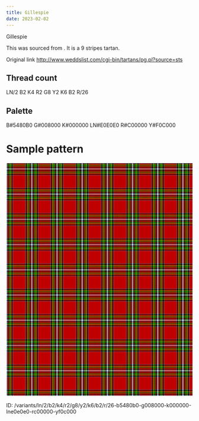 ```yaml
---
title: Gillespie
date: 2023-02-02
---
```

Gillespie

This was sourced from <no value>.  It is a 9 stripes tartan.

Original link http://www.weddslist.com/cgi-bin/tartans/pg.pl?source=sts

## Thread count
LN/2 B2 K4 R2 G8 Y2 K6 B2 R/26

## Palette
B#5480B0 G#008000 K#000000 LN#E0E0E0 R#C00000 Y#F0C000

# Sample pattern

![Tartan detail](tartan.png "LN/2 B2 K4 R2 G8 Y2 K6 B2 R/26 tartan")

ID: /variants/ln/2/b2/k4/r2/g8/y2/k6/b2/r/26-b5480b0-g008000-k000000-lne0e0e0-rc00000-yf0c000